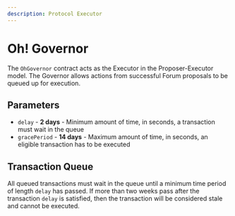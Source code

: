 ```yaml
---
description: Protocol Executor
---
```


# Oh! Governor

The `OhGovernor` contract acts as the Executor in the Proposer-Executor model. The Governor allows actions from successful Forum proposals to be queued up for execution.

## Parameters

* `delay` - **2 days** - Minimum amount of time, in seconds, a transaction must wait in the queue 
* `gracePeriod` - **14 days** - Maximum amount of time, in seconds, an eligible transaction has to be executed

## Transaction Queue

All queued transactions must wait in the queue until a minimum time period of length `delay` has passed. If more than two weeks pass after the transaction `delay` is satisfied, then the transaction will be considered stale and cannot be executed.

